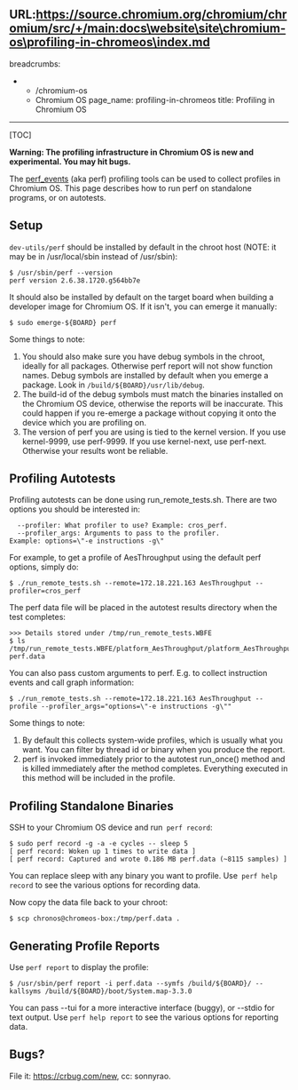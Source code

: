 URL:https://source.chromium.org/chromium/chromium/src/+/main:docs\website\site\chromium-os\profiling-in-chromeos\index.md
---
breadcrumbs:
- - /chromium-os
  - Chromium OS
page_name: profiling-in-chromeos
title: Profiling in Chromium OS
---

[TOC]

**Warning: The profiling infrastructure in Chromium OS is new and experimental. You may hit bugs.**

The [perf_events](https://perf.wiki.kernel.org/index.php/Main_Page) (aka perf)
profiling tools can be used to collect profiles in Chromium OS. This page
describes how to run perf on standalone programs, or on autotests.

## Setup

`dev-utils/perf` should be installed by default in the chroot host (NOTE: it may
be in /usr/local/sbin instead of /usr/sbin):

```none
$ /usr/sbin/perf --version
perf version 2.6.38.1720.g564bb7e
```

It should also be installed by default on the target board when building a
developer image for Chromium OS. If it isn't, you can emerge it manually:

```none
$ sudo emerge-${BOARD} perf
```

Some things to note:

1.  You should also make sure you have debug symbols in the chroot,
            ideally for all packages. Otherwise perf report will not show
            function names. Debug symbols are installed by default when you
            emerge a package. Look in `/build/${BOARD}/usr/lib/debug`.
2.  The build-id of the debug symbols must match the binaries installed
            on the Chromium OS device, otherwise the reports will be inaccurate.
            This could happen if you re-emerge a package without copying it onto
            the device which you are profiling on.
3.  The version of perf you are using is tied to the kernel version. If
            you use kernel-9999, use perf-9999. If you use kernel-next, use
            perf-next. Otherwise your results wont be reliable.

## Profiling Autotests

Profiling autotests can be done using run_remote_tests.sh. There are two options
you should be interested in:

```none
  --profiler: What profiler to use? Example: cros_perf.
  --profiler_args: Arguments to pass to the profiler. Example: options=\"-e instructions -g\"
```

For example, to get a profile of AesThroughput using the default perf options,
simply do:

```none
$ ./run_remote_tests.sh --remote=172.18.221.163 AesThroughput --profiler=cros_perf
```

The perf data file will be placed in the autotest results directory when the
test completes:

```none
>>> Details stored under /tmp/run_remote_tests.WBFE
$ ls /tmp/run_remote_tests.WBFE/platform_AesThroughput/platform_AesThroughput/profiling/iteration.1/     
perf.data
```

You can also pass custom arguments to perf. E.g. to collect instruction events
and call graph information:

```none
$ ./run_remote_tests.sh --remote=172.18.221.163 AesThroughput --profile --profiler_args="options=\"-e instructions -g\""
```

Some things to note:

1.  By default this collects system-wide profiles, which is usually what
            you want. You can filter by thread id or binary when you produce the
            report.
2.  perf is invoked immediately prior to the autotest run_once() method
            and is killed immediately after the method completes. Everything
            executed in this method will be included in the profile.

## Profiling Standalone Binaries

SSH to your Chromium OS device and run` perf record`:

```none
$ sudo perf record -g -a -e cycles -- sleep 5
[ perf record: Woken up 1 times to write data ]
[ perf record: Captured and wrote 0.186 MB perf.data (~8115 samples) ]
```

You can replace sleep with any binary you want to profile. Use` perf help
record` to see the various options for recording data.

Now copy the data file back to your chroot:

```none
$ scp chronos@chromeos-box:/tmp/perf.data .
```

## Generating Profile Reports

Use `perf report` to display the profile:

```none
$ /usr/sbin/perf report -i perf.data --symfs /build/${BOARD}/ --kallsyms /build/${BOARD}/boot/System.map-3.3.0
```

You can pass --tui for a more interactive interface (buggy), or --stdio for text
output. Use `perf help report` to see the various options for reporting data.

## Bugs?

File it: <https://crbug.com/new>, cc: sonnyrao.
